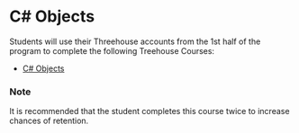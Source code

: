 # C# Objects

Students will use their Threehouse accounts from the 1st half of the program to complete the following Treehouse Courses:

- [C# Objects](https://teamtreehouse.com/library/c-objects)


### Note

It is recommended that the student completes this course twice to increase chances of retention.
